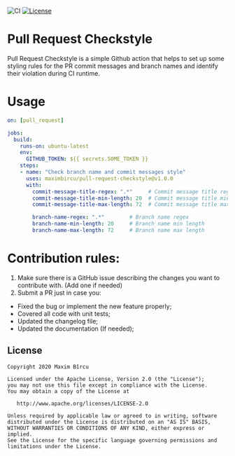 ![CI](https://github.com/maximbircu/pull-request-checkstyle/workflows/CI/badge.svg?branch=master)
[![License](https://img.shields.io/badge/License-Apache%202.0-blue.svg)](https://github.com/maximbircu/github-action-pull-request-checkstyle/blob/master/LICENSE.md)

# Pull Request Checkstyle

Pull Request Checkstyle is a simple Github action that helps to set up some styling rules for the PR commit messages and branch names and identify their violation during CI runtime.

# Usage
```yaml
on: [pull_request]

jobs:
  build:
    runs-on: ubuntu-latest
    env:
      GITHUB_TOKEN: ${{ secrets.SOME_TOKEN }}
    steps:
    - name: "Check branch name and commit messages style"
      uses: maximbircu/pull-request-checkstyle@v1.0.0
      with:
        commit-message-title-regex: ".*"     # Commit message title regex (Note that it validates just the first line of the commit message)
        commit-message-title-min-length: 20  # Commit message title min length (Note that it validates just the first line of the commit message)
        commit-message-title-max-length: 72  # Commit message title max length (Note that it validates just the first line of the commit message)

        branch-name-regex: ".*"        # Branch name regex
        branch-name-min-length: 20     # Branch name min length
        branch-name-max-length: 72     # Branch name max length
```

# Contribution rules:
1. Make sure there is a GitHub issue describing the changes you want to contribute with. (Add one if needed)
2. Submit a PR just in case you:
- Fixed the bug or implement the new feature properly;
- Covered all code with unit tests;
- Updated the changelog file;
- Updated the documentation (If needed);
  
License
-------

    Copyright 2020 Maxim Bîrcu

    Licensed under the Apache License, Version 2.0 (the "License");
    you may not use this file except in compliance with the License.
    You may obtain a copy of the License at

       http://www.apache.org/licenses/LICENSE-2.0

    Unless required by applicable law or agreed to in writing, software
    distributed under the License is distributed on an "AS IS" BASIS,
    WITHOUT WARRANTIES OR CONDITIONS OF ANY KIND, either express or implied.
    See the License for the specific language governing permissions and
    limitations under the License.
